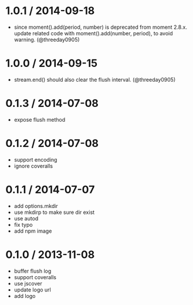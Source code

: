 
1.0.1 / 2014-09-18
==================

 * since moment().add(period, number) is deprecated from moment 2.8.x. update related code with moment().add(number, period), to avoid warning. (@threeday0905)

1.0.0 / 2014-09-15
==================

 * stream.end() should also clear the flush interval. (@threeday0905)

0.1.3 / 2014-07-08
==================

  * expose flush method

0.1.2 / 2014-07-08
==================

 * support encoding
 * ignore coveralls

0.1.1 / 2014-07-07
==================

 * add options.mkdir
 * use mkdirp to make sure dir exist
 * use autod
 * fix typo
 * add npm image

0.1.0 / 2013-11-08
==================

  * buffer flush log
  * support coveralls
  * use jscover
  * update logo url
  * add logo
